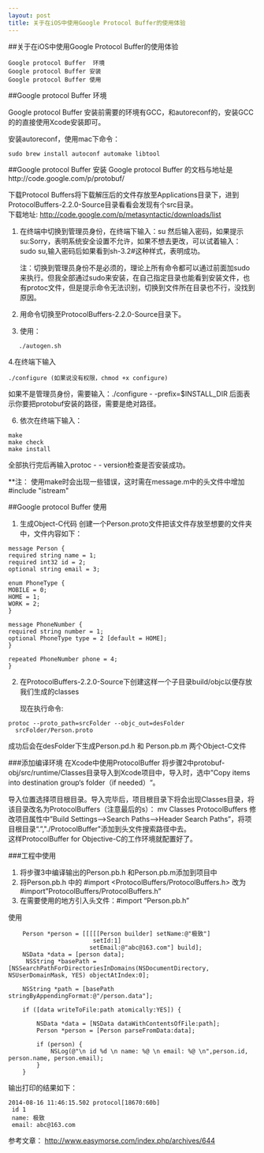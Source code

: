 ```yaml
---
layout: post
title: 关于在iOS中使用Google Protocol Buffer的使用体验
---
```



##关于在iOS中使用Google Protocol Buffer的使用体验

```
Google protocol Buffer  环境  
Google protocol Buffer 安装  
Google protocol Buffer 使用  
```
##Google protocol Buffer  环境  
   
Google protocol Buffer 安装前需要的环境有GCC，和autoreconf的，安装GCC的的直接使用Xcode安装即可。

安装autoreconf，使用mac下命令：
```
sudo brew install autoconf automake libtool
```

##Google protocol Buffer 安装 
Google protocol Buffer 的文档与地址是http://code.google.com/p/protobuf/

下载Protocol Buffers将下载解压后的文件存放至Applications目录下，进到ProtocolBuffers-2.2.0-Source目录看看会发现有个src目录。  
下载地址: http://code.google.com/p/metasyntactic/downloads/list

1. 在终端中切换到管理员身份，在终端下输入：su 然后输入密码，如果提示 su:Sorry，表明系统安全设置不允许，如果不想去更改，可以试着输入：sudo su,输入密码后如果看到sh-3.2#这种样式，表明成功。
	
	注：切换到管理员身份不是必须的，理论上所有命令都可以通过前面加sudo来执行。但我全部通过sudo来安装，在自己指定目录也能看到安装文件，也有protoc文件，但是提示命令无法识别，切换到文件所在目录也不行，没找到原因。
2. 用命令切换至ProtocolBuffers-2.2.0-Source目录下。
3.  使用：

```
   ./autogen.sh
```
4.在终端下输入
``` 
./configure (如果说没有权限，chmod +x configure)
```
如果不是管理员身份，需要输入：./configure - -prefix=$INSTALL_DIR 后面表示你要把protobuf安装的路径，需要是绝对路径。

6. 依次在终端下输入：

```
make
make check
make install
```
全部执行完后再输入protoc - - version检查是否安装成功。

**注： 使用make时会出现一些错误，这时需在message.m中的头文件中增加#include "istream"

##Google protocol Buffer 使用 
1. 生成Object-C代码
  创建一个Person.proto文件把该文件存放至想要的文件夹中，文件内容如下：
  
```
message Person {
required string name = 1;
required int32 id = 2;
optional string email = 3;

enum PhoneType {
MOBILE = 0;
HOME = 1;
WORK = 2;
}

message PhoneNumber {
required string number = 1;
optional PhoneType type = 2 [default = HOME];
}

repeated PhoneNumber phone = 4;
}
```

2. 在ProtocolBuffers-2.2.0-Source下创建这样一个子目录build/objc以便存放我们生成的classes

	现在执行命令:
```
protoc --proto_path=srcFolder --objc_out=desFolder
  srcFolder/Person.proto
```
成功后会在desFolder下生成Person.pd.h 和 Person.pb.m 两个Object-C文件

###添加编译环境
在Xcode中使用ProtocolBuffer
将步骤2中protobuf-obj/src/runtime/Classes目录导入到Xcode项目中，导入时，选中”Copy items into destination group‘s folder（if needed）“。 
 
导入位置选择项目根目录。导入完毕后，项目根目录下将会出现Classes目录，将该目录改名为ProtocolBuffers（注意最后的s）： mv Classes ProtocolBuffers
修改项目属性中”Build Settings–>Search Paths–>Header Search Paths”，将项目根目录“.”,"./ProtocolBuffer"添加到头文件搜索路径中去。  
这样ProtocolBuffer for Objective-C的工作环境就配置好了。

###工程中使用
1. 将步骤3中编译输出的Person.pb.h 和Person.pb.m添加到项目中
2. 将Person.pb.h 中的 #import <ProtocolBuffers/ProtocolBuffers.h> 改为#import”ProtocolBuffers/ProtocolBuffers.h”
3. 在需要使用的地方引入头文件：#import “Person.pb.h”

使用
```
    Person *person = [[[[[Person builder] setName:@"极致"]
                        setId:1]
                       setEmail:@"abc@163.com"] build];
    NSData *data = [person data];
     NSString *basePath = [NSSearchPathForDirectoriesInDomains(NSDocumentDirectory, NSUserDomainMask, YES) objectAtIndex:0];

    NSString *path = [basePath stringByAppendingFormat:@"/person.data"];

    if ([data writeToFile:path atomically:YES]) {

        NSData *data = [NSData dataWithContentsOfFile:path];
        Person *person = [Person parseFromData:data];
        
        if (person) {
            NSLog(@"\n id %d \n name: %@ \n email: %@ \n",person.id, person.name, person.email);
        }
    }
```
输出打印的结果如下：
```
2014-08-16 11:46:15.502 protocol[18670:60b] 
 id 1 
 name: 极致 
 email: abc@163.com 
```

参考文章：
http://www.easymorse.com/index.php/archives/644  
